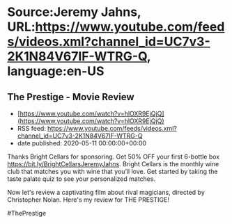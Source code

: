 # Source:Jeremy Jahns, URL:https://www.youtube.com/feeds/videos.xml?channel_id=UC7v3-2K1N84V67IF-WTRG-Q, language:en-US

## The Prestige - Movie Review
 - [https://www.youtube.com/watch?v=hlOXR9EjQjQ](https://www.youtube.com/watch?v=hlOXR9EjQjQ)
 - RSS feed: https://www.youtube.com/feeds/videos.xml?channel_id=UC7v3-2K1N84V67IF-WTRG-Q
 - date published: 2020-05-11 00:00:00+00:00

Thanks Bright Cellars for sponsoring.  Get 50% OFF your first 6-bottle box https://bit.ly/BrightCellarsJeremyJahns. Bright Cellars is the monthly wine club that matches you with wine that you’ll love. Get started by taking the taste palate quiz to see your personalized matches. 

Now let's review a captivating film about rival magicians, directed by Christopher Nolan. Here's my review for THE PRESTIGE!

#ThePrestige

